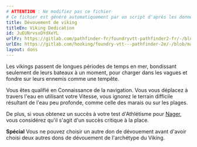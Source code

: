 ```yaml
---
# ATTENTION : Ne modifiez pas ce fichier
# Ce fichier est généré automatiquement par un script d'après les données du module Foundry VTT officiel et de sa traduction
title: Dévouement de viking
titleEn: Viking Dedication
id: JuEUNrvsxOYdXeYL
urlFr: https://gitlab.com/pathfinder-fr/foundryvtt-pathfinder2-fr/-/blob/master/data/feats/JuEUNrvsxOYdXeYL.htm
urlEn: https://gitlab.com/hooking/foundry-vtt---pathfinder-2e/-/blob/master/packs/data/feats.db/viking-dedication.json
layout: dons
---
```

Les vikings passent de longues périodes de temps en mer, bondissant seulement de leurs bateaux à un moment, pour charger dans les vagues et fondre sur leurs ennemis comme une tempête.

Vous êtes qualifié en Connaissance de la navigation. Vous vous déplacez à travers l'eau en utilisant votre Vitesse, vous ignorez le terrain difficile résultant de l'eau peu profonde, comme celle des marais ou sur les plages.

De plus, si vous obtenez un succès à votre test d'Athlétisme pour [Nager](../actions/nager.html), vous considérez qu'il s'agit d'un succès critique à la place.

**Spécial** Vous ne pouvez choisir un autre don de dévouement avant d'avoir choisi deux autres dons de dévouement de l'archétype du Viking.
